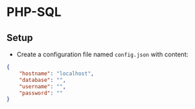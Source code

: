 # PHP-SQL

## Setup
* Create a configuration file named `config.json` with content:
```json
{
    "hostname": "localhost",
    "database": "",
    "username": "",
    "password": ""
}
```
